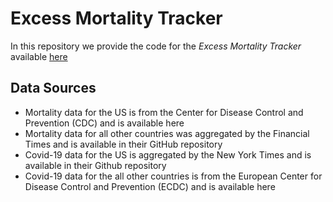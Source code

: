 # Excess Mortality Tracker
In this repository we provide the code for the _Excess Mortality Tracker_ available [here](https://rconnect.dfci.harvard.edu/excessmort/)

## Data Sources
- Mortality data for the US is from the Center for Disease Control and Prevention (CDC) and is available here
- Mortality data for all other countries was aggregated by the Financial Times and is available in their GitHub repository
- Covid-19 data for the US is aggregated by the New York Times and is available in their Github repository
- Covid-19 data for the all other countries is from the European Center for Disease Control and Prevention (ECDC) and is available here

